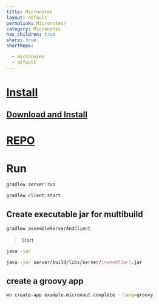 ```yaml
---
title: Micronotes
layout: default
permalink: Micronotes/
category: Micronotes
has_children: true
share: true
shortRepo:

  - micronotes
  - default    
---
```


# [Install](https://micronaut-projects.github.io/micronaut-starter/latest/guide/#installation)

## [Download and Install](https://micronaut.io/download/)

# [REPO](https://github.com/14paxton/Micronotes)

# Run

```bash    
gradlew server:run     
```    

```bash     
gradlew client:start     
```    

## Create executable jar for multibuild

```bash    
gradlew assembleServerAndClient     
```    

> Start

```bash     
java -jar     
```    

```bash     
java -jar server/build/libs/server/[nameOfJar].jar     
```    

## create a groovy app

```bash     
mn create-app example.micronaut.complete --lang=groovy     
```